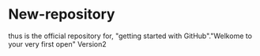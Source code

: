 # New-repository
thus is the official repository for, "getting started with GitHub"."Welkome to your very first open"
Version2 

